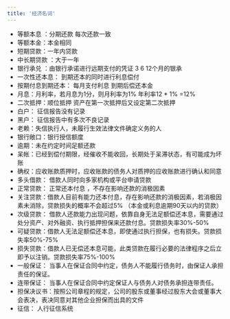 ```yaml
---
title: '经济名词'
---
```


* 等额本息 ：分期还款 每次还款一致
* 等额本金：本金相同
* 短期贷款：一年内贷款
* 中长期贷款 ：大于一年
* 银行承兑 ：由银行承诺进行远期支付的凭证 3 6 12个月的银承
* 一次性还本息： 到期还本的同时进行利息偿付
* 按期付息到期还本： 每月支付利息 到期后偿还本金
* 月息：月利率，若月息为1分，则月利率为1% 年利率12 * 1% =12%
* 二次抵押：顺位抵押 资产在第一次抵押后又设定第二次抵押
* 白户： 征信报告没有记录
* 黑户： 征信报告中有多次不良记录 
* 老赖：失信执行人，未履行生效法律文件确定义务的人
* 银行敞口：银行授信额度
* 逾期：未在约定时间足额还款
* 呆帐：已经到偿付期限，经催收不能收回，长期处于呆滞状态，有可能成为坏账
* 确权：应收账款质押时，应收账款的债务人对质押的应收账款进行确认和同意
* 多头借款： 借款人同时向多家机构或平台申请贷款
* 正常贷款： 正常还本付息 ，不存在影响还款的消极因素
* 关注贷款：借款人目前有能力还本付息，存在影响还款的消极因素，若消极因素未消除，贷款损失的概率不会超过5% （本金或利息逾期90天以内的贷款）
* 次级贷款： 借款人还款能力出现问题，依靠自身无法足额偿还本息，需要通过处分资产、对外融资、执行抵押担保来还款付息。贷款损失率30%-50%
* 可疑贷款：借款人无法足额偿还本息，即使通过执行担保，也有损失。贷款损失率50%-75%
* 损失贷款：借款人已无偿还本息可能，此类贷款在履行必要的法律程序之后立即予以注销。贷款损失率75%-100%
* 一般保证： 当事人在保证合同中约定，债务人不能履行债务时，由保证人承担责任的保证。
* 连带保证： 当事人在保证合同中约定保证人与债务人对债务承担连带责任。
* 担保决议书：按照公司章程的规定，公司的股东或董事经过股东大会或董事大会表决，表决同意对其他企业担保而出具的文件
* 征信： 人行征信系统
